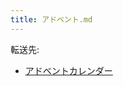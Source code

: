 ```yaml
---
title: アドベント.md
---
```

<div>

転送先:

-   [アドベントカレンダー](/%E3%82%A2%E3%83%89%E3%83%99%E3%83%B3%E3%83%88%E3%82%AB%E3%83%AC%E3%83%B3%E3%83%80%E3%83%BC "アドベントカレンダー")

</div>

<div>

</div>
